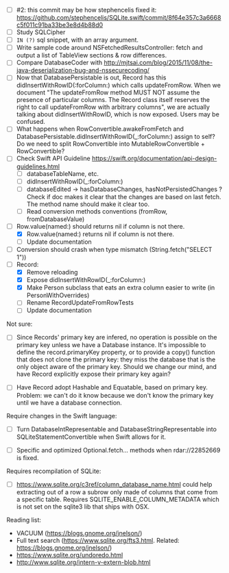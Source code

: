 - [ ] #2: this commit may be how stephencelis fixed it: https://github.com/stephencelis/SQLite.swift/commit/8f64e357c3a6668c5f011c91ba33be3e8d4b88d0
- [ ] Study SQLCipher
- [ ] `IN (?)` sql snippet, with an array argument.
- [ ] Write sample code around NSFetchedResultsController: fetch and output a list of TableView sections & row differences.
- [ ] Compare DatabaseCoder with http://mjtsai.com/blog/2015/11/08/the-java-deserialization-bug-and-nssecurecoding/
- [ ] Now that DatabasePersistable is out, Record has this didInsertWithRowID(:forColumn:) which calls updateFromRow. When we document "The updateFromRow method MUST NOT assume the presence of particular columns. The Record class itself reserves the right to call updateFromRow with arbitrary columns", we are actually talking about didInsertWithRowID, which is now exposed. Users may be confused.
- [ ] What happens when RowConvertible.awakeFromFetch and DatabasePersistable.didInsertWithRowID(_:forColumn:) assign to self? Do we need to split RowConvertible into MutableRowConvertible + RowConvertible?
- [ ] Check Swift API Guideline https://swift.org/documentation/api-design-guidelines.html
    - [ ] databaseTableName, etc.
    - [ ] didInsertWithRowID(_:forColumn:)
    - [ ] databaseEdited -> hasDatabaseChanges, hasNotPersistedChanges ? Check if doc makes it clear that the changes are based on last fetch. The method name should make it clear too.
    - [ ] Read conversion methods conventions (fromRow, fromDatabaseValue)
- [ ] Row.value(named:) should returns nil if column is not there.
    - [X] Row.value(named:) returns nil if column is not there.
    - [ ] Update documentation
- [ ] Conversion should crash when type mismatch (String.fetch("SELECT 1"))
- [ ] Record:
    - [X] Remove reloading
    - [X] Expose didInsertWithRowID(_:forColumn:)
    - [X] Make Person subclass that eats an extra column easier to write (in PersonWithOverrides)
    - [ ] Rename RecordUpdateFromRowTests
    - [ ] Update documentation

Not sure:

- [ ] Since Records' primary key are infered, no operation is possible on the primary key unless we have a Database instance. It's impossible to define the record.primaryKey property, or to provide a copy() function that does not clone the primary key: they miss the database that is the only object aware of the primary key. Should we change our mind, and have Record explicitly expose their primary key again?
- [ ] Have Record adopt Hashable and Equatable, based on primary key. Problem: we can't do it know because we don't know the primary key until we have a database connection.


Require changes in the Swift language:

- [ ] Turn DatabaseIntRepresentable and DatabaseStringRepresentable into SQLiteStatementConvertible when Swift allows for it.
- [ ] Specific and optimized Optional<SQLiteStatementConvertible>.fetch... methods when rdar://22852669 is fixed.


Requires recompilation of SQLite:

- [ ] https://www.sqlite.org/c3ref/column_database_name.html could help extracting out of a row a subrow only made of columns that come from a specific table. Requires SQLITE_ENABLE_COLUMN_METADATA which is not set on the sqlite3 lib that ships with OSX.



Reading list:

- VACUUM (https://blogs.gnome.org/jnelson/)
- Full text search (https://www.sqlite.org/fts3.html. Related: https://blogs.gnome.org/jnelson/)
- https://www.sqlite.org/undoredo.html
- http://www.sqlite.org/intern-v-extern-blob.html
